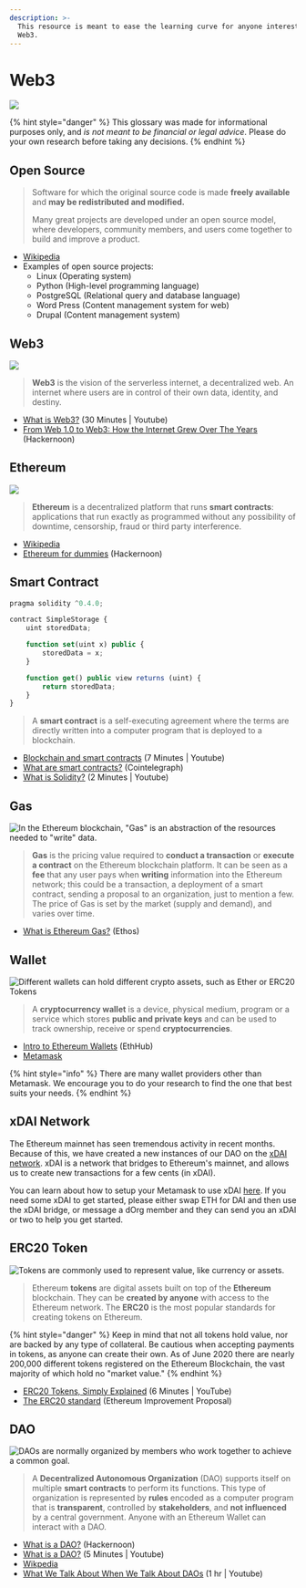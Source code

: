 ```yaml
---
description: >-
  This resource is meant to ease the learning curve for anyone interested in
  Web3.
---
```


# Web3

![](../.gitbook/assets/image%20%2815%29.png)

{% hint style="danger" %}
This glossary was made for informational purposes only, and _is not meant to be financial or legal advice_. Please do your own research before taking any decisions.
{% endhint %}

## Open Source

> Software for which the original source code is made **freely available** and **may be redistributed and modified.**
>
> Many great projects are developed under an open source model, where developers, community members, and users come together to build and improve a product.

* [Wikipedia](https://en.wikipedia.org/wiki/Open-source_software)
* Examples of open source projects:
  * Linux \(Operating system\)
  * Python \(High-level programming language\)
  * PostgreSQL \(Relational query and database language\)
  * Word Press \(Content management system for web\)
  * Drupal \(Content management system\)

## Web3

![](https://lh6.googleusercontent.com/WOaT5LWvKxh9eUP6RJ5Ts3js_wgvezRhoErRTouMz_8i9YS8yPiP88NbcvfWXPSy0Rgw0E30z3NhANRdZdFq0k2E2k27ThWaxP4tRfrsCI0cl0TZba2kqpPWtbLJdquuuCKgLU27)

> **Web3** is the vision of the serverless internet, a decentralized web. An internet where users are in control of their own data, identity, and destiny.

* [What is Web3?](https://www.youtube.com/watch?v=l44z35vabvA) \(30 Minutes \| Youtube\) 
* [From Web 1.0 to Web3: How the Internet Grew Over The Years](https://hackernoon.com/from-web-10-to-web3-how-the-internet-grew-over-the-years-zac032g1) \(Hackernoon\)

## Ethereum

![](../.gitbook/assets/image%20%2836%29.png)

> **Ethereum** is a decentralized platform that runs **smart contracts**: applications that run exactly as programmed without any possibility of downtime, censorship, fraud or third party interference.

* [Wikipedia](https://en.wikipedia.org/wiki/Ethereum)
* [Ethereum for dummies](https://hackernoon.com/ethereum-for-dummies-af5aeacb13d4) \(Hackernoon\)

## Smart Contract

```javascript
pragma solidity ^0.4.0;

contract SimpleStorage {
    uint storedData;

    function set(uint x) public {
        storedData = x;
    }

    function get() public view returns (uint) {
        return storedData;
    }
}
```

> A **smart contract** is a self-executing agreement where the terms are directly written into a computer program that is deployed to a blockchain.

* [Blockchain and smart contracts](https://www.youtube.com/watch?v=B3cSoWoAkI4) \(7 Minutes \| Youtube\)
* [What are smart contracts?](https://cointelegraph.com/ethereum-for-beginners/what-are-smart-contracts-guide-for-beginners) \(Cointelegraph\)
* [What is Solidity?](https://www.youtube.com/watch?v=3i203iTmcFc) \(2 Minutes \| Youtube\)

## Gas

![In the Ethereum blockchain, &quot;Gas&quot; is an abstraction of the resources needed to &quot;write&quot; data.](../.gitbook/assets/image%20%2831%29.png)

> **Gas** is the pricing value required to **conduct a transaction** or **execute a contract** on the Ethereum blockchain platform. It can be seen as a **fee** that any user pays when **writing** information into the Ethereum network; this could be a transaction, a deployment of a smart contract, sending a proposal to an organization, just to mention a few. The price of Gas is set by the market \(supply and demand\), and varies over time.

* [What is Ethereum Gas?](https://www.ethos.io/what-is-ethereum-gas/) \(Ethos\)

## Wallet

![Different wallets can hold different crypto assets, such as Ether or ERC20 Tokens](../.gitbook/assets/image%20%2813%29.png)

> A **cryptocurrency wallet** is a device, physical medium, program or a service which stores **public and private keys** and can be used to track ownership, receive or spend **cryptocurrencies**.

* [Intro to Ethereum Wallets](https://docs.ethhub.io/using-ethereum/wallets/intro-to-ethereum-wallets/) \(EthHub\)
* [Metamask](https://metamask.io/index.html)

{% hint style="info" %}
There are many wallet providers other than Metamask. We encourage you to do your research to find the one that best suits your needs.
{% endhint %}

## xDAI Network

The Ethereum mainnet has seen tremendous activity in recent months. Because of this, we have created a new instances of our DAO on the [xDAI network](https://www.xdaichain.com/). xDAI is a network that bridges to Ethereum's mainnet, and allows us to create new transactions for a few cents \(in xDAI\).

You can learn about how to setup your Metamask to use xDAI [here](https://www.xdaichain.com/for-users/wallets/metamask/metamask-setup). If you need some xDAI to get started, please either swap ETH for DAI and then use the xDAI bridge, or message a dOrg member and they can send you an xDAI or two to help you get started.

## ERC20 Token

![Tokens are commonly used to represent value, like currency or assets.](../.gitbook/assets/image%20%283%29.png)

> Ethereum **tokens** are digital assets built on top of the **Ethereum** blockchain. They can be **created by anyone** with access to the Ethereum network. The **ERC20** is the most popular standards for creating tokens on Ethereum.

{% hint style="danger" %}
Keep in mind that not all tokens hold value, nor are backed by any type of collateral. Be cautious when accepting payments in tokens, as anyone can create their own. As of June 2020 there are nearly 200,000 different tokens registered on the Ethereum Blockchain, the vast majority of which hold no "market value."
{% endhint %}

* [ERC20 Tokens, Simply Explained](https://www.youtube.com/watch?v=cqZhNzZoMh8) \(6 Minutes \| YouTube\)
* [The ERC20 standard](https://eips.ethereum.org/EIPS/eip-20) \(Ethereum Improvement Proposal\)

## DAO

![DAOs are normally organized by members who work together to achieve a common goal.](../.gitbook/assets/image%20%285%29.png)

> A **Decentralized Autonomous Organization** \(DAO\) supports itself on multiple **smart contracts** to perform its functions. This type of organization is represented by **rules** encoded as a computer program that is **transparent**, controlled by **stakeholders**, and **not influenced** by a central government. Anyone with an Ethereum Wallet can interact with a DAO.

* [What is a DAO?](https://hackernoon.com/what-is-a-dao-c7e84aa1bd69) \(Hackernoon\)
* [What is a DAO?](https://www.youtube.com/watch?v=JcPNO0o_Cng) \(5 Minutes \| Youtube\)
* [Wikpedia](https://en.wikipedia.org/wiki/Decentralized_autonomous_organization)
* [What We Talk About When We Talk About DAOs](https://www.youtube.com/watch?v=RkN7-UcpC4A) \(1 hr \| Youtube\)

